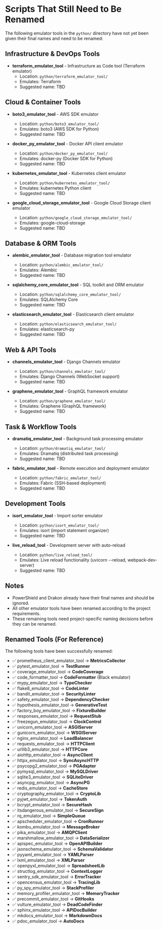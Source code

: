 # Scripts That Still Need to Be Renamed

The following emulator tools in the `python/` directory have not yet been given their final names and need to be renamed:

## Infrastructure & DevOps Tools

- **terraform_emulator_tool** - Infrastructure as Code tool (Terraform emulator)
  - Location: `python/terraform_emulator_tool/`
  - Emulates: Terraform
  - Suggested name: TBD

## Cloud & Container Tools

- **boto3_emulator_tool** - AWS SDK emulator
  - Location: `python/boto3_emulator_tool/`
  - Emulates: boto3 (AWS SDK for Python)
  - Suggested name: TBD

- **docker_py_emulator_tool** - Docker API client emulator
  - Location: `python/docker_py_emulator_tool/`
  - Emulates: docker-py (Docker SDK for Python)
  - Suggested name: TBD

- **kubernetes_emulator_tool** - Kubernetes client emulator
  - Location: `python/kubernetes_emulator_tool/`
  - Emulates: kubernetes Python client
  - Suggested name: TBD

- **google_cloud_storage_emulator_tool** - Google Cloud Storage client emulator
  - Location: `python/google_cloud_storage_emulator_tool/`
  - Emulates: google-cloud-storage
  - Suggested name: TBD

## Database & ORM Tools

- **alembic_emulator_tool** - Database migration tool emulator
  - Location: `python/alembic_emulator_tool/`
  - Emulates: Alembic
  - Suggested name: TBD

- **sqlalchemy_core_emulator_tool** - SQL toolkit and ORM emulator
  - Location: `python/sqlalchemy_core_emulator_tool/`
  - Emulates: SQLAlchemy Core
  - Suggested name: TBD

- **elasticsearch_emulator_tool** - Elasticsearch client emulator
  - Location: `python/elasticsearch_emulator_tool/`
  - Emulates: elasticsearch-py
  - Suggested name: TBD

## Web & API Tools

- **channels_emulator_tool** - Django Channels emulator
  - Location: `python/channels_emulator_tool/`
  - Emulates: Django Channels (WebSocket support)
  - Suggested name: TBD

- **graphene_emulator_tool** - GraphQL framework emulator
  - Location: `python/graphene_emulator_tool/`
  - Emulates: Graphene (GraphQL framework)
  - Suggested name: TBD

## Task & Workflow Tools

- **dramatiq_emulator_tool** - Background task processing emulator
  - Location: `python/dramatiq_emulator_tool/`
  - Emulates: Dramatiq (distributed task processing)
  - Suggested name: TBD

- **fabric_emulator_tool** - Remote execution and deployment emulator
  - Location: `python/fabric_emulator_tool/`
  - Emulates: Fabric (SSH-based deployment)
  - Suggested name: TBD

## Development Tools

- **isort_emulator_tool** - Import sorter emulator
  - Location: `python/isort_emulator_tool/`
  - Emulates: isort (import statement organizer)
  - Suggested name: TBD

- **live_reload_tool** - Development server with auto-reload
  - Location: `python/live_reload_tool/`
  - Emulates: Live reload functionality (uvicorn --reload, webpack-dev-server)
  - Suggested name: TBD

## Notes

- PowerShield and Drakon already have their final names and should be ignored.
- All other emulator tools have been renamed according to the project requirements.
- These remaining tools need project-specific naming decisions before they can be renamed.

## Renamed Tools (For Reference)

The following tools have been successfully renamed:

- ✅ prometheus_client_emulator_tool → **MetricsCollector**
- ✅ pytest_emulator_tool → **TestRunner**
- ✅ coverage_emulator_tool → **CodeCoverage**
- ✅ code_formatter_tool → **CodeFormatter** (Black emulator)
- ✅ mypy_emulator_tool → **TypeChecker**
- ✅ flake8_emulator_tool → **CodeLinter**
- ✅ bandit_emulator_tool → **SecurityLinter**
- ✅ safety_emulator_tool → **DependencyChecker**
- ✅ hypothesis_emulator_tool → **GenerativeTest**
- ✅ factory_boy_emulator_tool → **FixtureBuilder**
- ✅ responses_emulator_tool → **RequestStub**
- ✅ freezegun_emulator_tool → **ClockControl**
- ✅ uvicorn_emulator_tool → **ASGIServer**
- ✅ gunicorn_emulator_tool → **WSGIServer**
- ✅ nginx_emulator_tool → **LoadBalancer**
- ✅ requests_emulator_tool → **HTTPClient**
- ✅ urllib3_emulator_tool → **HTTPCore**
- ✅ aiohttp_emulator_tool → **AsyncClient**
- ✅ httpx_emulator_tool → **SyncAsyncHTTP**
- ✅ psycopg2_emulator_tool → **PGAdapter**
- ✅ pymysql_emulator_tool → **MySQLDriver**
- ✅ sqlite3_emulator_tool → **SQLiteDriver**
- ✅ asyncpg_emulator_tool → **AsyncPG**
- ✅ redis_emulator_tool → **CacheStore**
- ✅ cryptography_emulator_tool → **CryptoLib**
- ✅ pyjwt_emulator_tool → **TokenAuth**
- ✅ bcrypt_emulator_tool → **SecureHash**
- ✅ itsdangerous_emulator_tool → **SecureSign**
- ✅ rq_emulator_tool → **SimpleQueue**
- ✅ apscheduler_emulator_tool → **CronRunner**
- ✅ kombu_emulator_tool → **MessageBroker**
- ✅ pika_emulator_tool → **AMQPClient**
- ✅ marshmallow_emulator_tool → **DataSerializer**
- ✅ apispec_emulator_tool → **OpenAPIBuilder**
- ✅ jsonschema_emulator_tool → **SchemaValidator**
- ✅ pyyaml_emulator_tool → **YAMLParser**
- ✅ lxml_emulator_tool → **XMLParser**
- ✅ openpyxl_emulator_tool → **SpreadsheetLib**
- ✅ structlog_emulator_tool → **ContextLogger**
- ✅ sentry_sdk_emulator_tool → **ErrorTracker**
- ✅ opencensus_emulator_tool → **TracingLib**
- ✅ py_spy_emulator_tool → **StackProfiler**
- ✅ memory_profiler_emulator_tool → **MemoryTracker**
- ✅ precommit_emulator_tool → **GitHooks**
- ✅ vulture_emulator_tool → **DeadCodeFinder**
- ✅ sphinx_emulator_tool → **APIDocBuilder**
- ✅ mkdocs_emulator_tool → **MarkdownDocs**
- ✅ pdoc_emulator_tool → **AutoDocs**

